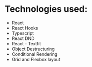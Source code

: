 # Technologies used:

- React
- React Hooks
- Typescript
- React DND
- React - Textfit
- Object Destructuring
- Conditional Rendering
- Grid and Flexbox layout 
